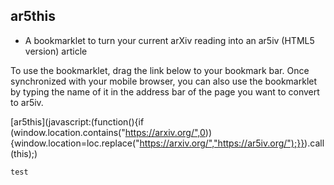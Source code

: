 ## ar5this

- A bookmarklet to turn your current arXiv reading into an ar5iv (HTML5 version) article

To use the bookmarklet, drag the link below to your bookmark bar. Once synchronized with your mobile browser, you can also use the bookmarklet by typing the name of it in the address bar of the page you want to convert to ar5iv.

[ar5this](javascript:(function(){if (window.location.contains("https://arxiv.org/",0)){window.location=loc.replace("https://arxiv.org/","https://ar5iv.org/");}}).call(this);)

```
test
```
